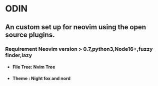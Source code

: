 # ODIN
## An custom set up for neovim using the open source plugins.
### Requirement **Neovim version > 0.7,python3,Node16+,fuzzy finder,lazy**

- #### File Tree: Nvim Tree
- #### Theme : Night fox and nord 

